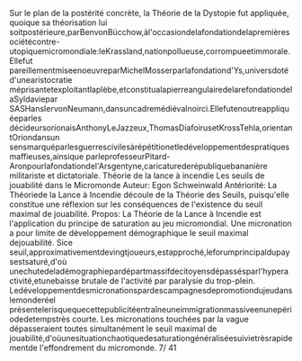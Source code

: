 Sur le plan de la postérité concrète, la Théorie de la Dystopie fut appliquée, quoique sa théorisation lui
soitpostérieure,parBenvonBücchow,àl'occasiondelafondationdelapremièresociétécontre-
utopiquemicromondiale:leKrassland,nationpollueuse,corrompueetimmorale.Ellefut
pareillementmiseenoeuvreparMichelMosserparlafondationd'Ys,universdotéd'unearistocratie
méprisantetexploitantlaplèbe,etconstitualapierreangulairedelarefondationdelaSyldaviepar
SASHansIervonNeumann,dansuncadremédiévalnoirci.Ellefutenoutreappliquéeparles
décideursorionaisAnthonyLeJazzeux,ThomasDiafoirusetKrossTehla,orientantOriondansun
sensmarquéparlesguerrescivilesàrépétitionetledéveloppementdespratiquesmaffieuses,ainsique
parleprofesseurPitard-Aronpourlafondationdel'Arsgentyne,caricaturederépubliquebananière
militariste et dictatoriale. 
Théorie de la lance à incendie
Les seuils de jouabilité dans le Micromonde
Auteur: 
Egon Schweinwald 
Antériorité: 
La Théoriede la Lance à Incendie découle de la Théorie des Seuils, puisqu'elle constitue une réflexion
sur les conséquences de l'existence du seuil maximal de jouabilité. 
Propos: 
La Théorie de la Lance à Incendie est l'application du principe de saturation au jeu micromondial. 
Une micronation a pour limite de développement démographique le seuil maximal dejouabilité. Sice
seuil,approximativementdevingtjoueurs,estapproché,leforumprincipaldupaysestsaturé,d'où
unechutedeladémographiepardépartmassifdecitoyensdépassésparl'hyperactivité,etunebaisse
brutale de l'activité par paralysie du trop-plein. 
Ledéveloppementdesmicronationspardescampagnesdepromotiondujeudanslemonderéel
présentelerisquequecettepublicitéentraîneuneimmigrationmassiveenunepériodedetempstrès
courte. Les micronations touchées par la vague dépasseraient toutes simultanément le seuil maximal de
jouabilité,d'oùunesituationchaotiquedesaturationgénéraliséesuivietrèsrapidementde
l'effondrement du micromonde. 
7/ 41